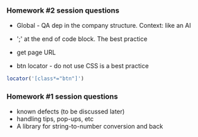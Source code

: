 ### Homework #2 session questions
- Global - QA dep in the company structure. Context: like an AI

- ';' at the end of code block. The best practice
- get page URL

- btn locator - do not use CSS is a best practice
```ts
locator('[class*="btn"]')
```

### Homework #1 session questions

- known defects (to be discussed later)
- handling tips, pop-ups, etc
- A library for string-to-number conversion and back

